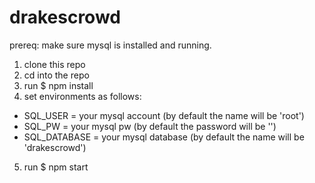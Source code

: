 # drakescrowd

prereq: make sure mysql is installed and running.

1. clone this repo
2. cd into the repo
3. run $ npm install
4. set environments as follows:
  - SQL_USER = your mysql account (by default the name will be 'root')
  - SQL_PW = your mysql pw (by default the password will be '')
  - SQL_DATABASE = your mysql database (by default the name will be 'drakescrowd')
5. run $ npm start

